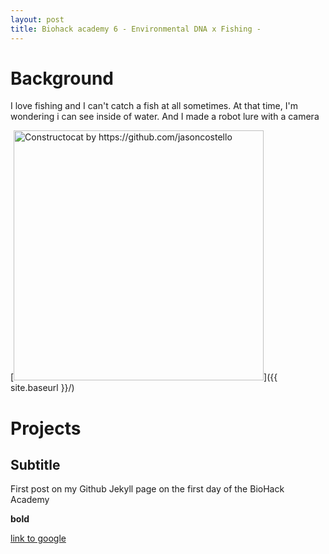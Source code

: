 ```yaml
---
layout: post
title: Biohack academy 6 - Environmental DNA x Fishing -
---
```


# Background
I love fishing and I can't catch a fish at all sometimes. At that time, I'm wondering i can see inside of water.
And I made a robot lure with a camera

[<img src="{{ site.baseurl }}/images/404.jpg" alt="Constructocat by https://github.com/jasoncostello" style="width: 400px;"/>]({{ site.baseurl }}/)

# Projects

## Subtitle

First post on my Github Jekyll page on the first day of the BioHack Academy

**bold**

[link to google](www.google.com)
